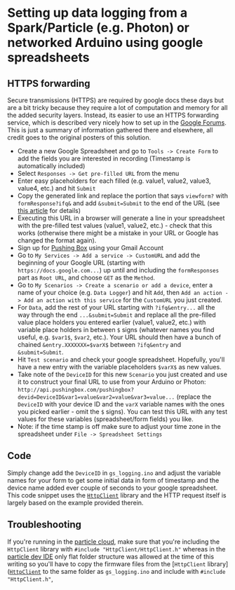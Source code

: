 # Setting up data logging from a Spark/Particle (e.g. Photon) or networked Arduino using google spreadsheets

## HTTPS forwarding

Secure transmissions (HTTPS) are required by google docs these days but are a bit tricky because they require a lot of computation and memory for all the added security layers. Instead, its easier to use an HTTPS forwarding service, which is described very nicely how to set up in the [Google Forums](https://productforums.google.com/forum/#!topic/docs/f4hJKF1OQOw). This is just a summary of information gathered there and elsewhere, all credit goes to the original posters of this solution.

 - Create a new Google Spreadsheet and go to `Tools -> Create Form` to add the fields you are interested in recording (Timestamp is automatically included)
 - Select `Responses -> Get pre-filled URL` from the menu
 - Enter easy placeholders for each filled (e.g. value1, value2, value3, value4, etc.) and hit `Submit`
 - Copy the generated link and replace the portion that says `viewform?` with `formResponse?ifq&` and add `&submit=Submit` to the end of the URL (see [this article](http://justingale.com/2013/09/url-tricks-for-google-forms-pre-populate-and-automatically-submitting-responses/) for details)
 - Executing this URL in a browser will generate a line in your spreadsheet with the pre-filled test values (value1, value2, etc.) - check that this works (otherwise there might be a mistake in your URL or Google has changed the format again).
 - Sign up for [Pushing Box](https://www.pushingbox.com) using your Gmail Account
 - Go to `My Services -> Add a service -> CustomURL` and add the beginning of your Google URL (starting with `https://docs.google.com...`) up until and including the `formResponses` part as `Root URL`, and choose `GET` as the `Method`.
 - Go to `My Scenarios -> Create a scenario or add a device`, enter a name of your choice (e.g. `Data Logger`) and hit `Add`, then `Add an action -> Add an action with this service` for the `CustomURL` you just created.
 - For `Data`, add the rest of your URL starting with `?ifq&entry...` all the way through the end `...&submit=Submit` and replace all the pre-filled value place holders you entered earlier (value1, value2, etc.) with variable place holders in between `$` signs (whatever names you find useful, e.g. `$var1$`, `$var2`, etc.). Your URL should then have a bunch of chained `&entry.XXXXXXX=$varX$` between `?ifq&entry` and `&submit=Submit`.
 - Hit `Test scenario` and check your google spreadsheet. Hopefully, you'll have a new entry with the variable placeholders `$varX$` as new values.
 - Take note of the `DeviceID` for this new `Scenario` you just created and use it to construct your final URL to use from your Arduino or Photon: `http://api.pushingbox.com/pushingbox?devid=DeviceID&var1=value&var2=value&var3=value...` (replace the `DeviceID` with your device ID and the `varX` variable names with the ones you picked earlier - omit the `$` signs). You can test this URL with any test values for these variables (spreadsheet/form fields) you like.
  - Note: if the time stamp is off make sure to adjust your time zone in the spreadsheet under `File -> Spreadsheet Settings`

## Code

Simply change add the `DeviceID` in `gs_logging.ino` and adjust the variable names for your form to get some initial data in form of timestamp and the device name added ever couple of seconds to your google spreadsheet. This code snippet uses the [`HttpClient`](https://github.com/nmattisson/HttpClient) library and the HTTP request itself is largely based on the example provided therein.

## Troubleshooting

If you're running in the [particle cloud](https://build.particle.io), make sure that you're including the `HttpClient` library with `#include "HttpClient/HttpClient.h"` whereas in the [particle dev IDE](https://www.particle.io/dev) only flat folder structure was allowed at the time of this writing so you'll have to copy the firmware files from the [`HttpClient` library]([`HttpClient`](https://github.com/nmattisson/HttpClient) to the same folder as `gs_logging.ino` and include with `#include "HttpClient.h"`,
